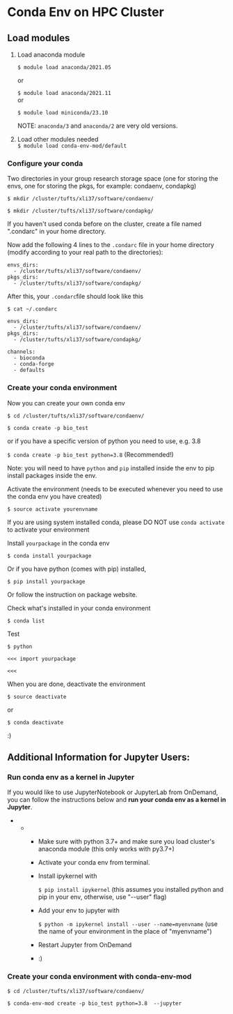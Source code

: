 # Conda Env on HPC Cluster

## Load modules
   1. Load anaconda module

      `$ module load anaconda/2021.05`

      or 
   
       `$ module load anaconda/2021.11`  
      or
      
       `$ module load miniconda/23.10`             
   
      NOTE: `anaconda/3` and `anaconda/2` are very old versions. 
   
   3. Load other modules needed         
      `$ module load conda-env-mod/default`   

### Configure your conda 

Two directories in your group research storage space (one for storing the envs, one for storing the pkgs, for example: condaenv, condapkg)

`$ mkdir /cluster/tufts/xli37/software/condaenv/`

`$ mkdir /cluster/tufts/xli37/software/condapkg/`

If you haven't used conda before on the cluster, create a file named ".condarc" in your home directory. 

Now add the following 4 lines to the `.condarc` file in your home directory (modify according to your real path to the directories):

```
envs_dirs:
  - /cluster/tufts/xli37/software/condaenv/
pkgs_dirs:
  - /cluster/tufts/xli37/software/condapkg/
```

After this, your `.condarc`file should look like this

`$ cat ~/.condarc`

```
envs_dirs:
  - /cluster/tufts/xli37/software/condaenv/
pkgs_dirs:
  - /cluster/tufts/xli37/software/condapkg/

channels:
  - bioconda
  - conda-forge
  - defaults
```

### Create your conda environment

Now you can create your own conda env

`$ cd /cluster/tufts/xli37/software/condaenv/`

`$ conda create -p bio_test`

or if you have a specific version of python you need to use, e.g. 3.8

`$ conda create -p bio_test python=3.8` (Recommended!)

Note: you will need to have `python` and `pip` installed inside the env to pip install packages inside the env.

Activate the environment (needs to be executed whenever you need to use the conda env you have created)

`$ source activate yourenvname`

If you are using system installed conda, please DO NOT use `conda activate` to activate your environment

Install `yourpackage` in the conda env 

`$ conda install yourpackage`

Or if you have python (comes with pip) installed, 

`$ pip install yourpackage`

Or follow the instruction on package website.

Check what's installed in your conda environment

`$ conda list`

Test

`$ python`

`<<< import yourpackage`

`<<<`

When you are done, deactivate the environment

`$ source deactivate`

or 

`$ conda deactivate`

:)

## Additional Information for Jupyter Users:

### Run conda env as a kernel in Jupyter

If you would like to use JupyterNotebook or JupyterLab from OnDemand, you can follow the instructions below and **run your conda env as a kernel in Jupyter**.

- - - Make sure with python 3.7+ and make sure you load cluster's anaconda module (this only works with py3.7+)

    - Activate your conda env from terminal.

    - Install ipykernel with 

      `$ pip install ipykernel` (this assumes you installed python and pip in your env, otherwise, use "--user" flag)

    - Add your env to jupyter with 

      `$ python -m ipykernel install --user --name=myenvname` (use the name of your environment in the place of "myenvname")

    - Restart Jupyter from OnDemand

    - :)

### Create your conda environment with conda-env-mod


`$ cd /cluster/tufts/xli37/software/condaenv/`

`$ conda-env-mod create -p bio_test python=3.8  --jupyter`



